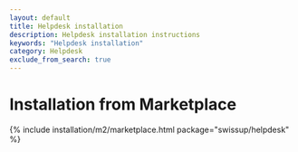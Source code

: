 ```yaml
---
layout: default
title: Helpdesk installation
description: Helpdesk installation instructions
keywords: "Helpdesk installation"
category: Helpdesk
exclude_from_search: true
---
```


# Installation from Marketplace

{% include installation/m2/marketplace.html package="swissup/helpdesk" %}
